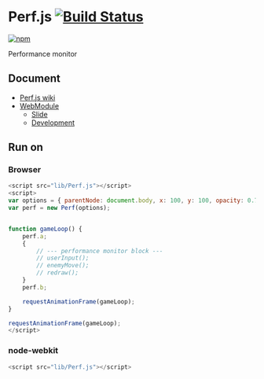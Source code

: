 # Perf.js [![Build Status](https://travis-ci.org/uupaa/Perf.js.png)](http://travis-ci.org/uupaa/Perf.js)

[![npm](https://nodei.co/npm/uupaa.perf.js.png?downloads=true&stars=true)](https://nodei.co/npm/uupaa.perf.js/)

Performance monitor

## Document

- [Perf.js wiki](https://github.com/uupaa/Perf.js/wiki/Perf)
- [WebModule](https://github.com/uupaa/WebModule)
    - [Slide](http://uupaa.github.io/Slide/slide/WebModule/index.html)
    - [Development](https://github.com/uupaa/WebModule/wiki/Development)

## Run on

### Browser

```js
<script src="lib/Perf.js"></script>
<script>
var options = { parentNode: document.body, x: 100, y: 100, opacity: 0.7 };
var perf = new Perf(options);


function gameLoop() {
    perf.a;
    {
        // --- performance monitor block ---
        // userInput();
        // enemyMove();
        // redraw();
    }
    perf.b;

    requestAnimationFrame(gameLoop);
}

requestAnimationFrame(gameLoop);
</script>
```

### node-webkit

```js
<script src="lib/Perf.js"></script>
```

